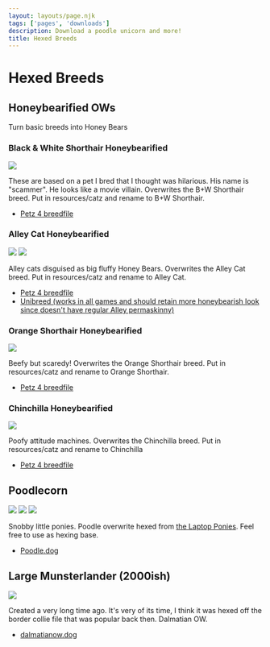 ```yaml
---
layout: layouts/page.njk
tags: ['pages', 'downloads']
description: Download a poodle unicorn and more!
title: Hexed Breeds
---
```


# Hexed Breeds

## Honeybearified OWs
Turn basic breeds into Honey Bears

### Black & White Shorthair Honeybearified
![](https://cdn.glitch.com/e8c48446-7221-44a1-aabd-d809cd1d1e34%2Fscammer.png?v=1627184397467)

These are based on a pet I bred that I thought was hilarious. His name is "scammer". He looks like a movie villain. Overwrites the B+W Shorthair breed. Put in resources/catz and rename to B+W Shorthair.


* [Petz 4 breedfile](https://cdn.glitch.com/e8c48446-7221-44a1-aabd-d809cd1d1e34%2FB%2BW%20Shorthair%20honeybear.cat?v=1627594278690)


### Alley Cat Honeybearified
![](https://cdn.glitch.com/e8c48446-7221-44a1-aabd-d809cd1d1e34%2Fpetz247.png?v=1622943028239)
![](https://cdn.glitch.com/e8c48446-7221-44a1-aabd-d809cd1d1e34%2Fpetz249.png?v=1622943017360)

Alley cats disguised as big fluffy Honey Bears. Overwrites the Alley Cat breed. Put in resources/catz and rename to Alley Cat.

* [Petz 4 breedfile](https://cdn.glitch.com/e8c48446-7221-44a1-aabd-d809cd1d1e34%2FAlley%20Cat%20-%20Honeybearified.cat?v=1622943211740)
* [Unibreed (works in all games and should retain more honeybearish look since doesn't have regular Alley permaskinny)](https://cdn.glitch.com/e8c48446-7221-44a1-aabd-d809cd1d1e34%2FAlley%20Cat%20-%20Honeybearified%20UB.cat?v=1622943244520)

### Orange Shorthair Honeybearified
![](https://cdn.glitch.com/e8c48446-7221-44a1-aabd-d809cd1d1e34%2Foshiehoney.png?v=1627616907362)

Beefy but scaredy! Overwrites the Orange Shorthair breed. Put in resources/catz and rename to Orange Shorthair.

* [Petz 4 breedfile](https://cdn.glitch.com/e8c48446-7221-44a1-aabd-d809cd1d1e34%2FOrange%20Shorthair%20-%20honeybearified.cat?v=1627616960711)

### Chinchilla Honeybearified
![](https://cdn.glitch.com/e8c48446-7221-44a1-aabd-d809cd1d1e34%2Fhoneybearchinchi.png?v=1627679166946)

Poofy attitude machines. Overwrites the Chinchilla breed. Put in resources/catz and rename to Chinchilla


* [Petz 4 breedfile](https://cdn.glitch.com/e8c48446-7221-44a1-aabd-d809cd1d1e34%2FChinchilla%20Persian%20-%20honeybearified.cat?v=1627679199714)


## Poodlecorn

![](https://cdn.glitch.com/e8c48446-7221-44a1-aabd-d809cd1d1e34%2Fpetz251.png?v=1621028008575) ![](https://cdn.glitch.com/e8c48446-7221-44a1-aabd-d809cd1d1e34%2Fpetz250.png?v=1621028017074) ![](https://cdn.glitch.com/e8c48446-7221-44a1-aabd-d809cd1d1e34%2Fpetz263.png?v=1621028676400)

Snobby little ponies. Poodle overwrite hexed from [the Laptop Ponies](https://seeingstars.site/breedfiles.html). Feel free to use as hexing base.

*   [Poodle.dog](https://cdn.glitch.com/e8c48446-7221-44a1-aabd-d809cd1d1e34%2FPoodle.dog?v=1621028141546)

## Large Munsterlander (2000ish)

![](https://cdn.glitch.com/e8c48446-7221-44a1-aabd-d809cd1d1e34%2Fmunsterlander.gif?v=1623532546450)

Created a very long time ago. It's very of its time, I think it was hexed off the border collie file that was popular back then. Dalmatian OW.

* [dalmatianow.dog](https://cdn.glitch.com/e8c48446-7221-44a1-aabd-d809cd1d1e34%2FMunsterlander-Dalmatian%20OW.dog?v=1623532550178)
